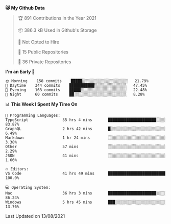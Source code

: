 <!--START_SECTION:waka-->
**🐱 My Github Data** 

> 🏆 891 Contributions in the Year 2021
 > 
> 📦 386.3 kB Used in Github's Storage 
 > 
> 🚫 Not Opted to Hire
 > 
> 📜 15 Public Repositories 
 > 
> 🔑 36 Private Repositories  
 > 
**I'm an Early 🐤** 

```text
🌞 Morning    158 commits    █████░░░░░░░░░░░░░░░░░░░░   21.79% 
🌆 Daytime    344 commits    ███████████░░░░░░░░░░░░░░   47.45% 
🌃 Evening    163 commits    █████░░░░░░░░░░░░░░░░░░░░   22.48% 
🌙 Night      60 commits     ██░░░░░░░░░░░░░░░░░░░░░░░   8.28%

```


📊 **This Week I Spent My Time On** 

```text
💬 Programming Languages: 
TypeScript               35 hrs 4 mins       █████████████████████░░░░   83.87% 
GraphQL                  2 hrs 42 mins       █░░░░░░░░░░░░░░░░░░░░░░░░   6.49% 
Markdown                 1 hr 24 mins        ░░░░░░░░░░░░░░░░░░░░░░░░░   3.38% 
Other                    57 mins             ░░░░░░░░░░░░░░░░░░░░░░░░░   2.29% 
JSON                     41 mins             ░░░░░░░░░░░░░░░░░░░░░░░░░   1.66%

🔥 Editors: 
VS Code                  41 hrs 49 mins      █████████████████████████   100.0%

💻 Operating System: 
Mac                      36 hrs 3 mins       █████████████████████░░░░   86.24% 
Windows                  5 hrs 45 mins       ███░░░░░░░░░░░░░░░░░░░░░░   13.76%

```


 Last Updated on 13/08/2021
<!--END_SECTION:waka-->


